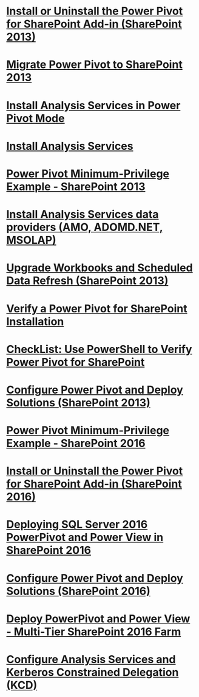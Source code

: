 # [Install or Uninstall the Power Pivot for SharePoint Add-in (SharePoint 2013)](install-or-uninstall-the-power-pivot-for-sharepoint-add-in-sharepoint-2013.md)
# [Migrate Power Pivot to SharePoint 2013](migrate-power-pivot-to-sharepoint-2013.md)
# [Install Analysis Services in Power Pivot Mode](install-analysis-services-in-power-pivot-mode.md)
# [Install Analysis Services](install-analysis-services.md)
# [Power Pivot Minimum-Privilege Example - SharePoint 2013](power-pivot-minimum-privilege-example-sharepoint-2013.md)
# [Install Analysis Services data providers (AMO, ADOMD.NET, MSOLAP)](install-analysis-services-data-providers-amo-adomd-net-msolap.md)
# [Upgrade Workbooks and Scheduled Data Refresh (SharePoint 2013)](upgrade-workbooks-and-scheduled-data-refresh-sharepoint-2013.md)
# [Verify a Power Pivot for SharePoint Installation](verify-a-power-pivot-for-sharepoint-installation.md)
# [CheckList: Use PowerShell to Verify Power Pivot for SharePoint](checklist-use-powershell-to-verify-power-pivot-for-sharepoint.md)
# [Configure Power Pivot and Deploy Solutions (SharePoint 2013)](configure-power-pivot-and-deploy-solutions-sharepoint-2013.md)
# [Power Pivot Minimum-Privilege Example - SharePoint 2016](power-pivot-minimum-privilege-example-sharepoint-2016.md)
# [Install or Uninstall the Power Pivot for SharePoint Add-in (SharePoint 2016)](install-or-uninstall-the-power-pivot-for-sharepoint-add-in-sharepoint-2016.md)
# [Deploying SQL Server 2016 PowerPivot and Power View in SharePoint 2016](deploying-sql-server-2016-powerpivot-and-power-view-in-sharepoint-2016.md)
# [Configure Power Pivot and Deploy Solutions (SharePoint 2016)](configure-power-pivot-and-deploy-solutions-sharepoint-2016.md)
# [Deploy PowerPivot and Power View - Multi-Tier SharePoint 2016 Farm](deploy-powerpivot-and-power-view-multi-tier-sharepoint-2016-farm.md)
# [Configure Analysis Services and Kerberos Constrained Delegation (KCD)](configure-analysis-services-and-kerberos-constrained-delegation-kcd.md)

